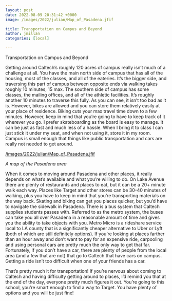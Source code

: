 ```yaml
---
layout: post
date: 2022-08-09 20:31:42 +0000
image: /images/2022/julian/Map_of_Pasadena.jfif

title: Transportation on Campus and Beyond
author: jmillan
categories: [local]

---
```

Transportation on Campus and Beyond

Getting around Caltech’s roughly 120 acres of campus really isn’t much of a challenge at all. You have the main north side of campus that has all of the housing, most of the classes, and all of the eateries. It’s the bigger side, and traversing this part of campus between opposite ends via walking takes roughly 10 minutes, 15 max. The southern side of campus has some classes, the mailing offices, and all of the athletic facilities. It’s roughly another 10 minutes to traverse this fully. As you can see, it isn’t too bad as it is. However, bikes are allowed and you can store them relatively easily at your place of residence. Biking cuts your max travel time down to a few minutes. However, keep in mind that you’re going to have to keep track of it wherever you go. I prefer skateboarding as the board is easy to manage. It can be just as fast and much less of a hassle. When I bring it to class I can just stick it under my seat, and when not using it, store it in my room. Campus is small enough that things like public transportation and cars are really not needed to get around.

[/images/2022/julian/Map_of_Pasadena.jfif](/images/2022/julian/Map_of_Pasadena.jfif)

_A map of the Pasadena area_

When it comes to moving around Pasadena and other places, it really depends on what’s available and what you’re willing to do. On Lake Avenue there are plenty of restaurants and places to eat, but it can be a 20+ minute walk each way. Places like Target and other stores can be 30-40 minutes of walking, plus you have to keep in mind that you’re transporting materials on the way back. Skating and biking can get you places quicker, but you’d have to navigate the sidewalk in Pasadena. There is a bus system that Caltech supplies students passes with. Referred to as the metro system, the buses can take you all over Pasadena in a reasonable amount of time and gives you the ability to take objects with you. Metro Micro is a rideshare service local to LA county that is a significantly cheaper alternative to Uber or Lyft (both of which are still definitely options). If you’re looking at places farther than an hour away and don’t want to pay for an expensive ride, carpooling and using personal cars are pretty much the only way to get that far. Fortunately, if you don’t have a car, there are plenty of people from the local area (and a few that are not) that go to Caltech that have cars on campus. Getting a ride isn’t too difficult when one of your friends has a car.

That’s pretty much it for transportation! If you’re nervous about coming to Caltech and having difficulty getting around to places, I’d remind you that at the end of the day, everyone pretty much figures it out. You’re going to this school, you’re smart enough to find a way to Target. You have plenty of options and you will be just fine!